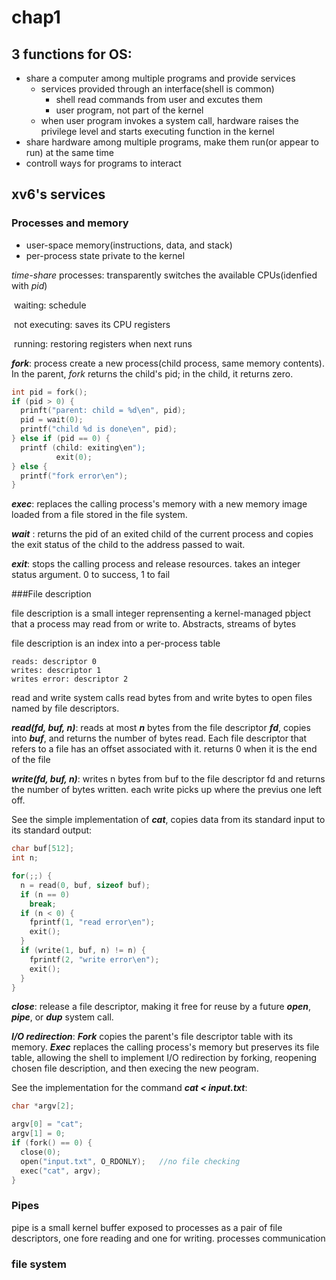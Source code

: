 # chap1

## 3 functions for OS:

- share a computer among multiple programs and provide services
  - services provided through an interface(shell is common)
    - shell read commands from user and excutes them
    - user program, not part of the kernel
  - when user program invokes a system call, hardware raises the privilege level and starts executing function in the kernel
- share hardware among multiple programs, make them run(or appear to run) at the same time
- controll ways for programs to interact

## xv6's services

### Processes and memory

- user-space memory(instructions, data, and stack)
- per-process state private to the kernel

*time-share* processes: transparently switches the available CPUs(idenfied with *pid*)

​		waiting: schedule

​		not executing: saves its CPU registers 

​		running: restoring registers when next runs

***fork***: process create a new process(child process, same memory contents). In the parent, *fork* returns the child's pid; in the child, it returns zero.

```c
int pid = fork();
if (pid > 0) {
  prinft("parent: child = %d\en", pid);
  pid = wait(0);		 
  printf("child %d is done\en", pid);
} else if (pid == 0) {
  printf (child: exiting\en");
          exit(0);			
} else {
  printf("fork error\en");
}
```

***exec***: replaces the calling process's memory with a new memory image loaded from a file stored in the file system.

***wait*** : returns the pid of an exited child of the current process and copies the exit status of the child to the address passed to wait.

***exit***: stops the calling process and release resources. takes an integer status argument. 0 to success, 1 to fail

###File description

file description is a small integer reprensenting a kernel-managed pbject that a process may read from or write to.                    Abstracts, streams of bytes

file description is an index into a per-process table

```
reads: descriptor 0
writes: descriptor 1
writes error: descriptor 2
```

read and write system calls read bytes from and write bytes to open files named by file descriptors.

***read(fd, buf, n)***: reads at most ***n*** bytes from the file descriptor ***fd***, copies into ***buf***, and returns the number of bytes read. Each file descriptor that refers to a file has an offset associated with it. returns 0 when it is the end of the file

***write(fd, buf, n)***: writes n bytes from buf to the file descriptor fd and returns the number of bytes written. each write picks up where the previus one left off.

See the simple implementation of ***cat***, copies data from its standard input to its standard output:

```c
char buf[512];
int n;

for(;;) {
  n = read(0, buf, sizeof buf);
  if (n == 0)
    break;
  if (n < 0) {
    fprintf(1, "read error\en");
    exit();
  }
  if (write(1, buf, n) != n) {
    fprintf(2, "write error\en");
    exit();
  }
}
```

***close***: release a file descriptor, making it free for reuse by a future ***open***, ***pipe***, or ***dup*** system call.

***I/O redirection***: ***Fork*** copies the parent's file descriptor table with its memory. ***Exec*** replaces the calling process's memory but preserves its file table, allowing the shell to implement I/O redirection by forking, reopening chosen file description, and then execing the new peogram.

See the implementation for the command ***cat < input.txt***:

```c
char *argv[2];

argv[0] = "cat";
argv[1] = 0;
if (fork() == 0) {
  close(0);
  open("input.txt", O_RDONLY);   //no file checking
  exec("cat", argv);
}
```



### Pipes

pipe is a small kernel buffer exposed to processes as a pair of file descriptors, one fore reading and one for writing.    processes communication







### file system



























